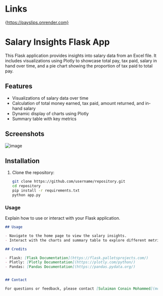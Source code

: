 # Links
{https://payslips.onrender.com}

# Salary Insights Flask App

This Flask application provides insights into salary data from an Excel file. It includes visualizations using Plotly to showcase total pay, tax paid, salary in hand over time, and a pie chart showing the proportion of tax paid to total pay.

## Features

- Visualizations of salary data over time
- Calculation of total money earned, tax paid, amount returned, and in-hand salary
- Dynamic display of charts using Plotly
- Summary table with key metrics

## Screenshots

![image](https://github.com/SulaimanConain/payslips/assets/88006688/75862f0e-12d7-49cb-88f7-df4b0e0d738b)



## Installation

1. Clone the repository:
   ```bash
   git clone https://github.com/username/repository.git
   cd repository
   pip install -r requirements.txt
   python app.py

###  Usage

Explain how to use or interact with your Flask application.

```markdown
## Usage

- Navigate to the home page to view the salary insights.
- Interact with the charts and summary table to explore different metrics.

## Credits

- Flask: [Flask Documentation](https://flask.palletsprojects.com/)
- Plotly: [Plotly Documentation](https://plotly.com/python/)
- Pandas: [Pandas Documentation](https://pandas.pydata.org/)


## Contact

For questions or feedback, please contact [Sulaiman Conain Mohammed](mohammedsulaimanconain@gmail.com).
